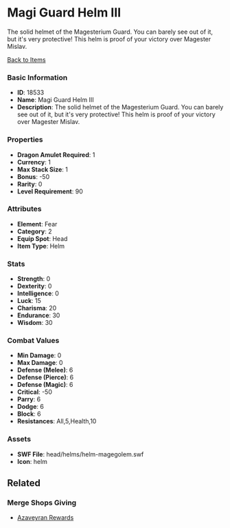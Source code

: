# Magi Guard Helm III

The solid helmet of the Magesterium Guard. You can barely see out of it, but it's very protective! This helm is proof of your victory over Magester Mislav.

[Back to Items](../items.md)

### Basic Information

- **ID**: 18533
- **Name**: Magi Guard Helm III
- **Description**: The solid helmet of the Magesterium Guard. You can barely see out of it, but it&#039;s very protective! This helm is proof of your victory over Magester Mislav.

### Properties

- **Dragon Amulet Required**: 1
- **Currency**: 1
- **Max Stack Size**: 1
- **Bonus**: -50
- **Rarity**: 0
- **Level Requirement**: 90

### Attributes

- **Element**: Fear
- **Category**: 2
- **Equip Spot**: Head
- **Item Type**: Helm

### Stats

- **Strength**: 0
- **Dexterity**: 0
- **Intelligence**: 0
- **Luck**: 15
- **Charisma**: 20
- **Endurance**: 30
- **Wisdom**: 30

### Combat Values

- **Min Damage**: 0
- **Max Damage**: 0
- **Defense (Melee)**: 6
- **Defense (Pierce)**: 6
- **Defense (Magic)**: 6
- **Critical**: -50
- **Parry**: 6
- **Dodge**: 6
- **Block**: 6
- **Resistances**: All,5,Health,10

### Assets

- **SWF File**: head/helms/helm-magegolem.swf
- **Icon**: helm

## Related

### Merge Shops Giving

- [Azaveyran Rewards](../merge-shops/299-azaveyran-rewards.md)

